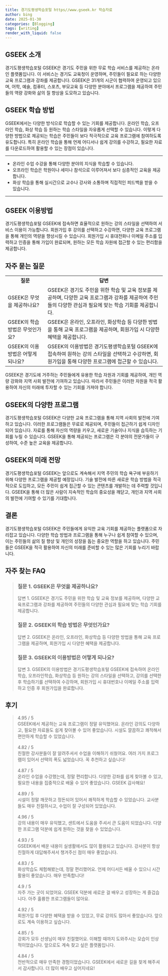 ```yaml
---
title: 경기도평생학습포털 https//www.gseek.kr 학습자료
author: bing
date: 2025-01-30
categories: [Blogging]
tags: [writing]
render_with_liquid: false
---
```



<h2 id='GSEEK_소개'>GSEEK 소개</h2>

<p>경기도평생학습포털 GSEEK은 경기도 주민을 위한 무료 학습 서비스를 제공하는 온라인 플랫폼입니다. 이 서비스는 경기도 교육청이 운영하며, 주민들이 필요로 하는 다양한 교육 프로그램과 강좌를 제공합니다. GSEEK은 31개의 시군이 협력하여 운영되고 있으며, 어학, 예술, 컴퓨터, 스포츠, 부모교육 등 다양한 분야에서 프로그램을 제공하여 주민들의 역량 강화와 삶의 질 향상을 도모하고 있습니다.</p>

<h2 id='GSEEK_학습_방법'>GSEEK 학습 방법</h2>

<p>GSEEK에서는 다양한 방식으로 학습할 수 있는 기회를 제공합니다. 온라인 학습, 오프라인 학습, 화상 학습 등 원하는 학습 스타일을 자유롭게 선택할 수 있습니다. 이렇게 다양한 방법으로 제공되는 학습은 주민들이 보다 적극적으로 교육 프로그램에 참여하도록 유도합니다. 특히 온라인 학습을 통해 언제 어디서나 쉽게 강의를 수강하고, 필요한 자료를 다운로드하여 활용할 수 있는 장점이 있습니다.</p>

<hr />

<ul>
    <li>온라인 수업 수강을 통해 다양한 분야의 지식을 학습할 수 있습니다.</li>
    <li>오프라인 학습은 학원이나 세미나 참석으로 이루어져서 보다 심층적인 교육을 제공합니다.</li>
    <li>화상 학습을 통해 실시간으로 교수나 강사와 소통하며 직접적인 피드백을 받을 수 있습니다.</li>
</ul>

<hr />

<h2 id='GSEEK_이용방법'>GSEEK 이용방법</h2>

<p>경기도평생학습포털 GSEEK에 접속하면 효율적으로 원하는 강의 스타일을 선택하여 서비스 이용이 가능합니다. 회원가입 후 강의를 선택하고 수강하면, 다양한 교육 프로그램을 통해 개인의 역량을 향상시킬 수 있습니다. 회원가입 시 휴대전화나 이메일 주소를 입력하고 인증을 통해 가입이 완료되며, 원하는 모든 학습 자원에 접근할 수 있는 편리함을 제공합니다.</p>

<h2 id='자주_묻는_질문'>자주 묻는 질문</h2>

<table>
    <tr>
        <td style="text-align: center; height: 17px;"><b>질문</b></td>
        <td style="text-align: center; height: 17px;"><b>답변</b></td>
    </tr>
    <tr>
        <td>GSEEK은 무엇을 제공하나요?</td>
        <td>GSEEK은 경기도 주민을 위한 학습 및 교육 정보를 제공하며, 다양한 교육 프로그램과 강좌를 제공하여 주민들의 다양한 관심과 필요에 맞는 학습 기회를 제공합니다.</td>
    </tr>
    <tr>
        <td>GSEEK의 학습 방법은 무엇인가요?</td>
        <td>GSEEK은 온라인, 오프라인, 화상학습 등 다양한 방법을 통해 교육 프로그램을 제공하며, 회원가입 시 다양한 혜택을 제공합니다.</td>
    </tr>
    <tr>
        <td>GSEEK의 이용방법은 어떻게 되나요?</td>
        <td>GSEEK의 이용방법은 경기도평생학습포털 GSEEK에 접속하여 원하는 강의 스타일을 선택하고 수강하면, 회원가입을 통해 다양한 프로그램에 접근할 수 있습니다.</td>
    </tr>
</table>

<p>GSEEK은 경기도에 거주하는 주민들에게 유용한 학습 자원과 기회를 제공하여, 개인 역량 강화와 지역 사회 발전에 기여하고 있습니다. 따라서 주민들은 이러한 자원을 적극 활용하여 자신의 미래에 투자할 수 있는 기회를 가져야 합니다.</p>

<h2 id='GSEEK_프로그램'>GSEEK의 다양한 프로그램</h2>

<p>경기도평생학습포털 GSEEK은 다양한 교육 프로그램을 통해 지역 사회의 발전에 기여하고 있습니다. 이러한 프로그램들은 무료로 제공되며, 주민들이 접근하기 쉽게 디자인되어 있습니다. 자료를 통해 자신의 역량을 키우고, 새로운 기술이나 지식을 습득하는 기회를 누릴 수 있습니다. GSEEK을 통해 제공되는 프로그램은 각 분야의 전문가들이 구성하여, 수준 높은 교육을 제공합니다.</p>

<h2 id='미래_전망'>GSEEK의 미래 전망</h2>

<p>경기도평생학습포털 GSEEK는 앞으로도 계속해서 지역 주민의 학습 욕구에 부응하기 위해 다양한 프로그램을 제공할 예정입니다. 기술 발전에 따른 새로운 학습 방법을 적극적으로 도입하고, 모든 주민이 쉽게 접근할 수 있는 콘텐츠를 개발하는 데 주력할 것입니다. GSEEK을 통해 더 많은 사람이 지속적인 학습의 중요성을 깨닫고, 개인과 지역 사회의 발전에 기여할 수 있기를 기대합니다.</p>

<h2 id='결론'>결론</h2>

<p>경기도평생학습포털 GSEEK은 주민들에게 유익한 교육 기회를 제공하는 플랫폼으로 자리잡고 있습니다. 다양한 학습 방법과 프로그램을 통해 누구나 쉽게 참여할 수 있으며, 이는 주민들의 삶의 질 향상 및 개인의 성장을 돕는 중요한 역할을 하고 있습니다. 주민들은 GSEEK을 적극 활용하여 자신의 미래를 준비할 수 있는 많은 기회를 누리기 바랍니다.</p>


<h2 id='자주_찾는_FAQ'>자주 찾는 FAQ</h2>
<div itemscope="" itemtype="https://schema.org/FAQPage">
<blockquote>
<div itemscope="" itemprop="mainEntity" itemtype="https://schema.org/Question">
<h3 itemprop="name">질문 1. GSEEK은 무엇을 제공하나요?</h3>
<div itemscope="" itemprop="acceptedAnswer" itemtype="https://schema.org/Answer">
<span itemprop="text">
<p>답변 1. GSEEK은 경기도 주민을 위한 학습 및 교육 정보를 제공하며, 다양한 교육프로그램과 강좌를 제공하여 주민들의 다양한 관심과 필요에 맞는 학습 기회를 제공합니다.</p>
</span>
</div>
</div>
<div itemscope="" itemprop="mainEntity" itemtype="https://schema.org/Question">
<h3 itemprop="name">질문 2. GSEEK의 학습 방법은 무엇인가요?</h3>
<div itemscope="" itemprop="acceptedAnswer" itemtype="https://schema.org/Answer">
<span itemprop="text">
<p>답변 2. GSEEK은 온라인, 오프라인, 화상학습 등 다양한 방법을 통해 교육 프로그램을 제공하며, 회원가입 시 다양한 혜택을 제공합니다.</p>
</span>
</div>
</div>
<div itemscope="" itemprop="mainEntity" itemtype="https://schema.org/Question">
<h3 itemprop="name">질문 3. GSEEK의 이용방법은 어떻게 되나요?</h3>
<div itemscope="" itemprop="acceptedAnswer" itemtype="https://schema.org/Answer">
<span itemprop="text">
<p>답변 3. GSEEK의 이용방법은 경기도평생학습포털 GSEEK에 접속하여 온라인학습, 오프라인학습, 화상학습 등 원하는 강의 스타일을 선택하고, 강의를 선택한 후 학습하기를 선택하여 수강하며, 회원가입 시 휴대번호나 이메일 주소를 입력하고 인증 후 회원가입을 완료합니다.</p>
</span>
</div>
</div>
</blockquote>
</div>
<h2 id='후기'>후기</h2>
<div itemscope itemtype="https://schema.org/Product">
  <blockquote>
  <div itemprop="review" itemscope itemtype="https://schema.org/Review">
      <div itemprop="reviewRating" itemscope itemtype="https://schema.org/Rating"> <span itemprop="ratingValue">4.95</span> / <span itemprop="bestRating">5</span> </div>
      <span itemprop="reviewBody">GSEEK에서 제공하는 교육 프로그램이 정말 유익했어요. 온라인 강의도 다양하고, 필요한 자료들도 쉽게 찾아볼 수 있어 좋았습니다. 시설도 깔끔하고 쾌적해서 편안하게 학습할 수 있었습니다.</span>
  </div>
  <br>
  <div itemprop="review" itemscope itemtype="https://schema.org/Review">
      <div itemprop="reviewRating" itemscope itemtype="https://schema.org/Rating"> <span itemprop="ratingValue">4.82</span> / <span itemprop="bestRating">5</span> </div>
      <span itemprop="reviewBody">친절한 강사분들이 잘 알려주셔서 수업을 이해하기 쉬웠어요. 여러 가지 프로그램이 있어서 선택의 폭도 넓었습니다. 꼭 추천하고 싶습니다!</span>
  </div>
  <br>
  <div itemprop="review" itemscope itemtype="https://schema.org/Review">
      <div itemprop="reviewRating" itemscope itemtype="https://schema.org/Rating"> <span itemprop="ratingValue">4.87</span> / <span itemprop="bestRating">5</span> </div>
      <span itemprop="reviewBody">온라인 수업을 수강했는데, 정말 편리합니다. 다양한 강좌를 쉽게 찾아볼 수 있고, 필요한 내용을 집중적으로 배울 수 있어 좋았습니다. GSEEK 감사해요!</span>
  </div>
  <br>
  <div itemprop="review" itemscope itemtype="https://schema.org/Review">
      <div itemprop="reviewRating" itemscope itemtype="https://schema.org/Rating"> <span itemprop="ratingValue">4.89</span> / <span itemprop="bestRating">5</span> </div>
      <span itemprop="reviewBody">시설이 정말 깨끗하고 정돈되어 있어서 쾌적하게 학습할 수 있었습니다. 교사분들도 매우 친절하시고, 수업이 잘 구성되어 있었습니다.</span>
  </div>
  <br>
  <div itemprop="review" itemscope itemtype="https://schema.org/Review">
      <div itemprop="reviewRating" itemscope itemtype="https://schema.org/Rating"> <span itemprop="ratingValue">4.96</span> / <span itemprop="bestRating">5</span> </div>
      <span itemprop="reviewBody">강의 내용이 매우 유익했고, 샌트에서 도움을 주셔서 큰 도움이 되었습니다. 다양한 프로그램 덕분에 쉽게 원하는 것을 찾을 수 있었습니다.</span>
  </div>
  <br>
  <div itemprop="review" itemscope itemtype="https://schema.org/Review">
      <div itemprop="reviewRating" itemscope itemtype="https://schema.org/Rating"> <span itemprop="ratingValue">4.93</span> / <span itemprop="bestRating">5</span> </div>
      <span itemprop="reviewBody">GSEEK에서 배운 내용이 실생활에서도 많이 활용되고 있습니다. 강사분이 항상 친절하게 대답해주셔서 챙겨주신 점이 매우 좋았습니다.</span>
  </div>
  <br>
  <div itemprop="review" itemscope itemtype="https://schema.org/Review">
      <div itemprop="reviewRating" itemscope itemtype="https://schema.org/Rating"> <span itemprop="ratingValue">4.83</span> / <span itemprop="bestRating">5</span> </div>
      <span itemprop="reviewBody">화상학습도 체험해봤는데, 정말 편리했어요. 언제 어디서든 배울 수 있으니 시간 활용이 좋았습니다. 매우 만족합니다!</span>
  </div>
  <br>
  <div itemprop="review" itemscope itemtype="https://schema.org/Review">
      <div itemprop="reviewRating" itemscope itemtype="https://schema.org/Rating"> <span itemprop="ratingValue">4.9</span> / <span itemprop="bestRating">5</span> </div>
      <span itemprop="reviewBody">자주 가는 곳이 되었어요. GSEEK 덕분에 새로운 걸 배우고 성장하는 게 즐겁습니다. 아주 훌륭한 프로그램들이 많아요.</span>
  </div>
  <br>
  <div itemprop="review" itemscope itemtype="https://schema.org/Review">
      <div itemprop="reviewRating" itemscope itemtype="https://schema.org/Rating"> <span itemprop="ratingValue">4.92</span> / <span itemprop="bestRating">5</span> </div>
      <span itemprop="reviewBody">회원가입 후 다양한 혜택을 받을 수 있었고, 무료 강의도 많아서 좋았습니다. 앞으로도 계속 이용하고 싶습니다.</span>
  </div>
  <br>
  <div itemprop="review" itemscope itemtype="https://schema.org/Review">
      <div itemprop="reviewRating" itemscope itemtype="https://schema.org/Rating"> <span itemprop="ratingValue">4.85</span> / <span itemprop="bestRating">5</span> </div>
      <span itemprop="reviewBody">강회가 모두 선생님이 매우 친절했어요. 이해할 때까지 도와주시는 모습이 인상적이었습니다. 앞으로도 계속 찾고 싶은 플랫폼입니다.</span>
  </div>
  <br>
  <div itemprop="review" itemscope itemtype="https://schema.org/Review">
      <div itemprop="reviewRating" itemscope itemtype="https://schema.org/Rating"> <span itemprop="ratingValue">4.84</span> / <span itemprop="bestRating">5</span> </div>
      <span itemprop="reviewBody">전반적으로 매우 만족한 경험이었습니다. GSEEK에서 새로운 길을 찾게 해주셔서 감사합니다. 더 많이 배우고 싶어지네요!</span>
  </div>
  </blockquote>
</div>
